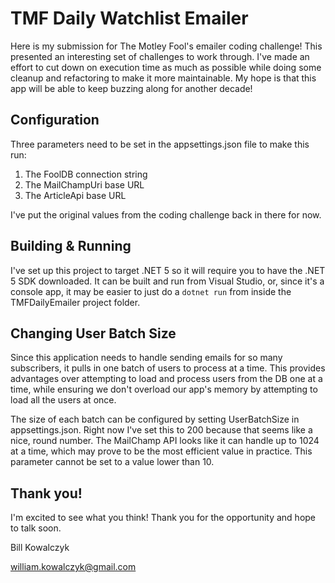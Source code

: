 ﻿# TMF Daily Watchlist Emailer

Here is my submission for The Motley Fool's emailer coding challenge! This presented an interesting
set of challenges to work through. I've made an effort to cut down on execution time as
much as possible while doing some cleanup and refactoring to make it more maintainable.
My hope is that this app will be able to keep buzzing along for another decade!

## Configuration

Three parameters need to be set in the appsettings.json file to make this run:

1. The FoolDB connection string
2. The MailChampUri base URL
3. The ArticleApi base URL

I've put the original values from the coding challenge back in there for now.

## Building & Running

I've set up this project to target .NET 5 so it will require you to have the .NET 5 SDK
downloaded. It can be built and run from Visual Studio, or, since it's a console app,
it may be easier to just do a `dotnet run` from inside the TMFDailyEmailer project folder.

## Changing User Batch Size

Since this application needs to handle sending emails for so many subscribers, it pulls in
one batch of users to process at a time. This provides advantages over attempting to load
and process users from the DB one at a time, while ensuring we don't overload our app's
memory by attempting to load all the users at once.

The size of each batch can be configured by setting UserBatchSize in appsettings.json. Right
now I've set this to 200 because that seems like a nice, round number. The MailChamp API
looks like it can handle up to 1024 at a time, which may prove to be the most efficient value
in practice. This parameter cannot be set to a value lower than 10.

## Thank you!

I'm excited to see what you think! Thank you for the opportunity and hope to talk soon.

Bill Kowalczyk

<william.kowalczyk@gmail.com>
